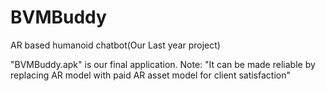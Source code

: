 # BVMBuddy
AR based humanoid chatbot(Our Last year project)

"BVMBuddy.apk" is our final application.
Note: "It can be made reliable by replacing AR model with paid AR asset model for client satisfaction"

